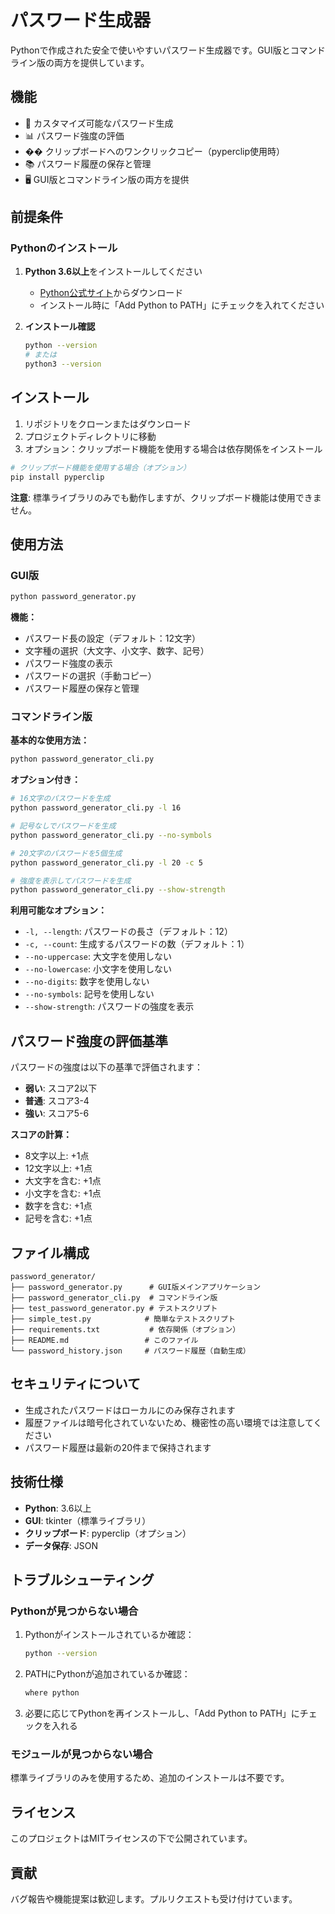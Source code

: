 # パスワード生成器

Pythonで作成された安全で使いやすいパスワード生成器です。GUI版とコマンドライン版の両方を提供しています。

## 機能

- 🔐 カスタマイズ可能なパスワード生成
- 📊 パスワード強度の評価
- �� クリップボードへのワンクリックコピー（pyperclip使用時）
- 📚 パスワード履歴の保存と管理
- 🖥️ GUI版とコマンドライン版の両方を提供

## 前提条件

### Pythonのインストール

1. **Python 3.6以上**をインストールしてください
   - [Python公式サイト](https://www.python.org/downloads/)からダウンロード
   - インストール時に「Add Python to PATH」にチェックを入れてください

2. **インストール確認**
   ```bash
   python --version
   # または
   python3 --version
   ```

## インストール

1. リポジトリをクローンまたはダウンロード
2. プロジェクトディレクトリに移動
3. オプション：クリップボード機能を使用する場合は依存関係をインストール

```bash
# クリップボード機能を使用する場合（オプション）
pip install pyperclip
```

**注意**: 標準ライブラリのみでも動作しますが、クリップボード機能は使用できません。

## 使用方法

### GUI版

```bash
python password_generator.py
```

**機能：**
- パスワード長の設定（デフォルト：12文字）
- 文字種の選択（大文字、小文字、数字、記号）
- パスワード強度の表示
- パスワードの選択（手動コピー）
- パスワード履歴の保存と管理

### コマンドライン版

**基本的な使用方法：**
```bash
python password_generator_cli.py
```

**オプション付き：**
```bash
# 16文字のパスワードを生成
python password_generator_cli.py -l 16

# 記号なしでパスワードを生成
python password_generator_cli.py --no-symbols

# 20文字のパスワードを5個生成
python password_generator_cli.py -l 20 -c 5

# 強度を表示してパスワードを生成
python password_generator_cli.py --show-strength
```

**利用可能なオプション：**
- `-l, --length`: パスワードの長さ（デフォルト：12）
- `-c, --count`: 生成するパスワードの数（デフォルト：1）
- `--no-uppercase`: 大文字を使用しない
- `--no-lowercase`: 小文字を使用しない
- `--no-digits`: 数字を使用しない
- `--no-symbols`: 記号を使用しない
- `--show-strength`: パスワードの強度を表示

## パスワード強度の評価基準

パスワードの強度は以下の基準で評価されます：

- **弱い**: スコア2以下
- **普通**: スコア3-4
- **強い**: スコア5-6

**スコアの計算：**
- 8文字以上: +1点
- 12文字以上: +1点
- 大文字を含む: +1点
- 小文字を含む: +1点
- 数字を含む: +1点
- 記号を含む: +1点

## ファイル構成

```
password_generator/
├── password_generator.py      # GUI版メインアプリケーション
├── password_generator_cli.py  # コマンドライン版
├── test_password_generator.py # テストスクリプト
├── simple_test.py            # 簡単なテストスクリプト
├── requirements.txt           # 依存関係（オプション）
├── README.md                 # このファイル
└── password_history.json     # パスワード履歴（自動生成）
```

## セキュリティについて

- 生成されたパスワードはローカルにのみ保存されます
- 履歴ファイルは暗号化されていないため、機密性の高い環境では注意してください
- パスワード履歴は最新の20件まで保持されます

## 技術仕様

- **Python**: 3.6以上
- **GUI**: tkinter（標準ライブラリ）
- **クリップボード**: pyperclip（オプション）
- **データ保存**: JSON

## トラブルシューティング

### Pythonが見つからない場合

1. Pythonがインストールされているか確認：
   ```bash
   python --version
   ```

2. PATHにPythonが追加されているか確認：
   ```bash
   where python
   ```

3. 必要に応じてPythonを再インストールし、「Add Python to PATH」にチェックを入れる

### モジュールが見つからない場合

標準ライブラリのみを使用するため、追加のインストールは不要です。

## ライセンス

このプロジェクトはMITライセンスの下で公開されています。

## 貢献

バグ報告や機能提案は歓迎します。プルリクエストも受け付けています。
